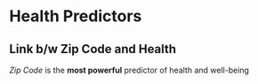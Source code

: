# Health Predictors

## Link b/w Zip Code and Health

*Zip Code* is the **most powerful** predictor of health and well-being
